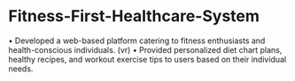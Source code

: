 # Fitness-First-Healthcare-System
•	Developed a web-based platform catering to fitness enthusiasts and health-conscious individuals. (vr)
•	Provided personalized diet chart plans, healthy recipes, and workout exercise tips to users based on their individual needs.
